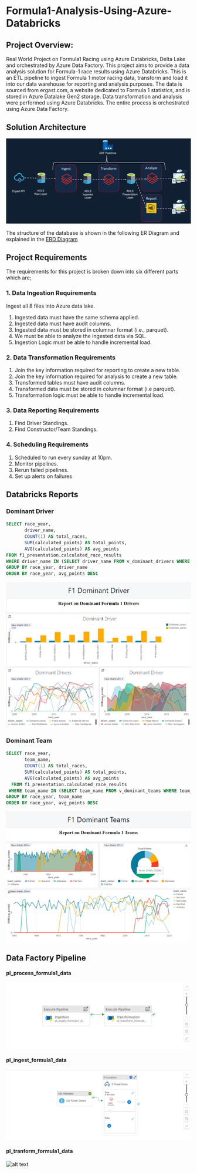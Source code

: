 # Formula1-Analysis-Using-Azure-Databricks
## Project Overview:
Real World Project on Formula1 Racing using Azure Databricks, Delta Lake and orchestrated by Azure Data Factory.
This project aims to provide a data analysis solution for Formula-1 race results using Azure Databricks. 
This is an ETL pipeline to ingest Formula 1 motor racing data, transform and load it into our data warehouse for reporting 
and analysis purposes. The data is sourced from ergast.com, a website dedicated to Formula 1 statistics, and is stored in Azure Datalake Gen2 storage. 
Data transformation and analysis were performed using Azure Databricks. The entire process is orchestrated using Azure Data Factory.

## Solution Architecture 
![Solution Architecture ](https://github.com/ahmedashraffcih/Formula1-Analysis-Using-Azure-Databricks/blob/Setup/imgs/solution_arch.png)

The structure of the database is shown in the following ER Diagram and explained in the [ERD Diagram](https://github.com/ahmedashraffcih/Formula1-Analysis-Using-Azure-Databricks/blob/Setup/imgs/data_model.png)

## Project Requirements
The requirements for this project is broken down into six different parts which are;

### 1. Data Ingestion Requirements
Ingest all 8 files into Azure data lake.
1. Ingested data must have the same schema applied.
2. Ingested data must have audit columns.
3. Ingested data must be stored in columnar format (i.e., parquet).
4. We must be able to analyze the ingested data via SQL.
5. Ingestion Logic must be able to handle incremental load.
### 2. Data Transformation Requirements
1. Join the key information required for reporting to create a new table.
2. Join the key information required for analysis to create a new table.
3. Transformed tables must have audit columns.
5. Transformed data must be stored in columnar format (i.e parquet).
6. Transformation logic must be able to handle incremental load.
### 3. Data Reporting Requirements
1. Find Driver Standings.
2. Find Constructor/Team Standings.
### 4. Scheduling Requirements
1. Scheduled to run every sunday at 10pm.
2. Monitor pipelines.
3. Rerun failed pipelines.
4. Set up alerts on failures

## Databricks Reports

### Dominant Driver

~~~~sql
SELECT race_year, 
       driver_name,
       COUNT(1) AS total_races,
       SUM(calculated_points) AS total_points,
       AVG(calculated_points) AS avg_points
FROM f1_presentation.calculated_race_results
WHERE driver_name IN (SELECT driver_name FROM v_dominant_drivers WHERE driver_rank <= 10)
GROUP BY race_year, driver_name
ORDER BY race_year, avg_points DESC
~~~~

![dominant_drivers](https://github.com/ahmedashraffcih/Formula1-Analysis-Using-Azure-Databricks/blob/Setup/imgs/dominant_drivers.png)

### Dominant Team

~~~~sql
SELECT race_year, 
       team_name,
       COUNT(1) AS total_races,
       SUM(calculated_points) AS total_points,
       AVG(calculated_points) AS avg_points
  FROM f1_presentation.calculated_race_results
 WHERE team_name IN (SELECT team_name FROM v_dominant_teams WHERE team_rank <= 5)
GROUP BY race_year, team_name
ORDER BY race_year, avg_points DESC
~~~~

![dominant_teams](https://github.com/ahmedashraffcih/Formula1-Analysis-Using-Azure-Databricks/blob/Setup/imgs/dominant_teams.png)

## Data Factory Pipeline

#### pl_process_formula1_data
![alt text](https://github.com/ahmedashraffcih/Formula1-Analysis-Using-Azure-Databricks/blob/Setup/imgs/pl_process_formula1_data.png)

#### pl_ingest_formula1_data
![alt text](https://github.com/ahmedashraffcih/Formula1-Analysis-Using-Azure-Databricks/blob/Setup/imgs/pl_ingest_formula1_data.png)

#### pl_tranform_formula1_data
![alt text](https://github.com/ahmedashraffcih/Formula1-Analysis-Using-Azure-Databricks/blob/Setup/imgs/pl_transform_formula1_data.png)

